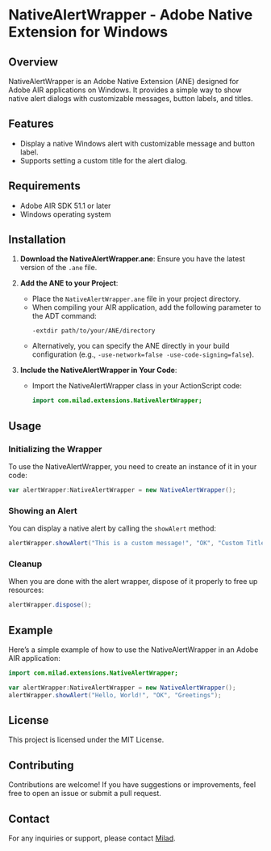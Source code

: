 # NativeAlertWrapper - Adobe Native Extension for Windows

## Overview
NativeAlertWrapper is an Adobe Native Extension (ANE) designed for Adobe AIR applications on Windows. It provides a simple way to show native alert dialogs with customizable messages, button labels, and titles.

## Features
- Display a native Windows alert with customizable message and button label.
- Supports setting a custom title for the alert dialog.

## Requirements
- Adobe AIR SDK 51.1 or later
- Windows operating system

## Installation

1. **Download the NativeAlertWrapper.ane**: Ensure you have the latest version of the `.ane` file.

2. **Add the ANE to your Project**:
   - Place the `NativeAlertWrapper.ane` file in your project directory.
   - When compiling your AIR application, add the following parameter to the ADT command:
     ```
     -extdir path/to/your/ANE/directory
     ```
   - Alternatively, you can specify the ANE directly in your build configuration (e.g., `-use-network=false -use-code-signing=false`).

3. **Include the NativeAlertWrapper in Your Code**:
   - Import the NativeAlertWrapper class in your ActionScript code:
     ```actionscript
     import com.milad.extensions.NativeAlertWrapper;
     ```

## Usage

### Initializing the Wrapper
To use the NativeAlertWrapper, you need to create an instance of it in your code:

```actionscript
var alertWrapper:NativeAlertWrapper = new NativeAlertWrapper();
```

### Showing an Alert
You can display a native alert by calling the `showAlert` method:

```actionscript
alertWrapper.showAlert("This is a custom message!", "OK", "Custom Title");
```

### Cleanup
When you are done with the alert wrapper, dispose of it properly to free up resources:

```actionscript
alertWrapper.dispose();
```

## Example
Here’s a simple example of how to use the NativeAlertWrapper in an Adobe AIR application:

```actionscript
import com.milad.extensions.NativeAlertWrapper;

var alertWrapper:NativeAlertWrapper = new NativeAlertWrapper();
alertWrapper.showAlert("Hello, World!", "OK", "Greetings");
```

## License
This project is licensed under the MIT License.

## Contributing
Contributions are welcome! If you have suggestions or improvements, feel free to open an issue or submit a pull request.

## Contact
For any inquiries or support, please contact [Milad](mailto:miladtaban@gmail.com.com).
